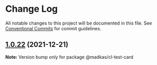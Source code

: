 # Change Log

All notable changes to this project will be documented in this file.
See [Conventional Commits](https://conventionalcommits.org) for commit guidelines.

## [1.0.22](https://github.com/madelynkasula/cl-test/compare/@madkas/cl-test-card@1.0.21...@madkas/cl-test-card@1.0.22) (2021-12-21)

**Note:** Version bump only for package @madkas/cl-test-card

